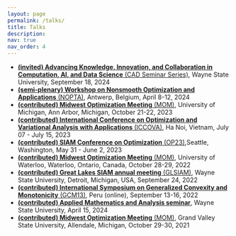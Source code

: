 ```yaml
---
layout: page
permalink: /talks/
title: Talks
description: 
nav: true
nav_order: 4
---
```

<script type="text/javascript">
 function showhide(id) {
    var e = document.getElementById(id);
    e.style.display = (e.style.display == 'block') ? 'none' : 'block';
 }
</script>

* [__(invited) Advancing Knowledge, Innovation, and Collaboration in Computation, AI, and Data Science__ (CAD Seminar Series)](https://events.wayne.edu/2024/09/18/cad-seminar-series-dat-tran-phd-student-wayne-state-university-101025/), Wayne State University, September 18, 2024
* [__(semi-plenary) Workshop on Nonsmooth Optimization and Applications__ (NOPTA)](https://sites.google.com/view/wnopta/semi-plenary-talks),
Antwerp, Belgium, April 8-12, 2024
* [__(contributed) Midwest Optimization Meeting__ (MOM)](https://emunix.emich.edu/~bwang/MOM2023/index.html), University of Michigan, Ann Arbor, Michigan, October 21-22, 2023
* [__(contributed) International Conference on Optimization and Variational Analysis with Applications__ (ICCOVA)](https://viasm.edu.vn/en/hdkh/icovaa2023),
Ha Noi, Vietnam, July 07 - July 15, 2023
* [__(contributed) SIAM Conference on Optimization__ (OP23)](https://meetings.siam.org/speakdex.cfm?CONFCODE=OP23),Seattle, Washington, May 31 - June 2, 2023
* [__(contributed) Midwest Optimization Meeting__ (MOM)](https://www.math.uwaterloo.ca/~hwolkowi/Univ.Waterloo.24thMidwestOptimizationMeeting.html), University of Waterloo, Waterloo, Ontario, Canada, October 28-29, 2022
* [__(contributed) Great Lakes SIAM annual meeting__ (GLSIAM)](https://hli.wayne.edu/conferences/glsiam2022/main.html), Wayne State University, Detroit, Michigan, USA, September 24, 2022
* [__(contributed) International Symposium on Generalized Convexity and Monotonicity__ (GCM13)](https://gcm13.imca.edu.pe/index.php), Peru (online), September 13-16, 2022
* [__(contributed) Applied Mathematics and Analysis seminar__](), Wayne State University, April 15, 2024
* [__(contributed) Midwest Optimization Meeting__ (MOM)](https://facweb.gvsu.edu/ortizron/mom21/index.html), Grand Valley State University, Allendale, Michigan, October 29-30, 2021 

<!-- * [__RSS Glasgow Local Group Event__](https://rss.org.uk/training-events/events/statistical-inference-in-cardiovascular-modelling/#eventoverview), Glasgow, UK (online), 9 February 2021 ([video](https://youtu.be/8c7GAjkQoNA?t=4092)) -->


